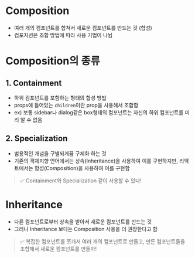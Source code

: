 # Composition 
- 여러 개의 컴포넌트를 합쳐서 새로운 컴포넌트를 만드는 것 (합성)
- 컴포지션은 조합 방법에 따라 사용 기법이 나뉨 

# Composition의 종류
## 1. Containment
- 하위 컴포넌트를 포함하는 형태의 합성 방법
- props에 들어있는 `children`이란 prop을 사용해서 조합함
- ex) 보통 sidebar나 dialog같은 box형태의 컴포넌트는 자신의 하위 컴포넌트를 미리 알 수 없음

## 2. Specialization
- 범용적인 개념을 구별되게끔 구체화 하는 것
- 기존의 객체지향 언어에서는 상속(Inheritance)을 사용하여 이를 구현하지만, 리액트에서는 합성(Composition)을 사용하여 이를 구현함

> ✅ Containment와 Specialization 같이 사용할 수 있다!

# Inheritance
- 다른 컴포넌트로부터 상속을 받아서 새로운 컴포넌트를 만드는 것
- 그러나 Inheritance 보다는 Composition 사용을 더 권장한다고 함

> ✅ 복잡한 컴포넌트를 쪼개서 여러 개의 컴포넌트로 만들고, 만든 컴포넌트들을 조합해서 새로운 컴포넌트를 만들자!